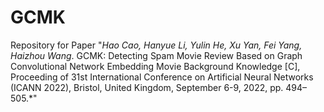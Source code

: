 # GCMK
Repository for Paper "*Hao Cao, Hanyue Li, Yulin He, Xu Yan, Fei Yang, Haizhou Wang*. GCMK: Detecting Spam Movie Review Based on Graph Convolutional Network Embedding Movie Background Knowledge [C], Proceeding of 31st International Conference on Artificial Neural Networks (ICANN 2022), Bristol, United Kingdom, September 6-9, 2022, pp. 494–505.*"
